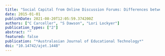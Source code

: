 ```yaml
---
title: "Social Capital from Online Discussion Forums: Differences between Online and Blended Modes of Delivery"
date: 2015-01-01
publishDate: 2021-08-20T12:05:59.374200Z
authors: ["C Carceller", "S Dawson", "Lori Lockyer"]
publication_types: ["2"]
abstract: ""
featured: false
publication: "*Australasian Journal of Educational Technology*"
doi: "10.14742/ajet.1448"
---
```



